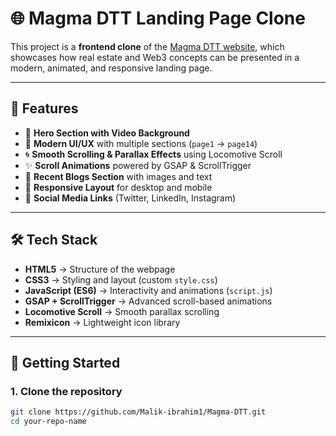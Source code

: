 # 🌐 Magma DTT Landing Page Clone  

This project is a **frontend clone** of the [Magma DTT website](https://thisismagma.com), which showcases how real estate and Web3 concepts can be presented in a modern, animated, and responsive landing page.  

---

## 📌 Features
- 🎥 **Hero Section with Video Background**  
- 🎨 **Modern UI/UX** with multiple sections (`page1` → `page14`)  
- 🌀 **Smooth Scrolling & Parallax Effects** using Locomotive Scroll  
- ✨ **Scroll Animations** powered by GSAP & ScrollTrigger  
- 📰 **Recent Blogs Section** with images and text  
- 📱 **Responsive Layout** for desktop and mobile  
- 🔗 **Social Media Links** (Twitter, LinkedIn, Instagram)  

---

## 🛠️ Tech Stack
- **HTML5** → Structure of the webpage  
- **CSS3** → Styling and layout (custom `style.css`)  
- **JavaScript (ES6)** → Interactivity and animations (`script.js`)  
- **GSAP + ScrollTrigger** → Advanced scroll-based animations  
- **Locomotive Scroll** → Smooth parallax scrolling  
- **Remixicon** → Lightweight icon library  

---

## 🚀 Getting Started

### 1. Clone the repository
```bash
git clone https://github.com/Malik-ibrahim1/Magma-DTT.git
cd your-repo-name

